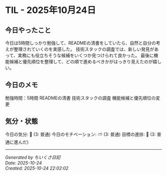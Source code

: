 # TIL - 2025年10月24日

## 今日やったこと
今日は5時間しっかり勉強して、READMEの清書をしていたら、自然と自分の考えが整理されていくのを実感した。
技術スタックの調査では、新しい発見があって、実務にも役立ちそうな候補をいくつか見つけられて良かった。
最後に機能候補と優先順位を整理して、どの順で進めるべきかがはっきり見えたのが嬉しい。


## 今日のメモ
勉強時間：5時間
READMEの清書
技術スタックの調査
機能候補と優先順位の変更

## 気分・状態
今日の気分: 🙂 (3: 普通)
今日のモチベーション: ⛅ (3: 普通)
目標の進捗: 🌱 (3: 普通に進んだ)

---
*Generated by ちいくさ日記*  
*Date: 2025-10-24*  
*Created: 2025-10-24 22:02:02*
